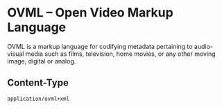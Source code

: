 OVML – Open Video Markup Language
====

OVML is a markup language for codifying metadata pertaining to audio-visual media such as films, television, home movies, or any other moving image, digital or analog.

## Content-Type

`application/ovml+xml`

